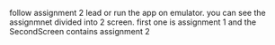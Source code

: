 follow assignment 2 lead or run the app on emulator. 
you can see the assignmnet divided into 2 screen. first one is assignment 1 and the SecondScreen contains assignment 2

